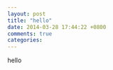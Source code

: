 ```yaml
---
layout: post
title: "hello"
date: 2014-03-28 17:44:22 +0800
comments: true
categories: 
---
```

hello
